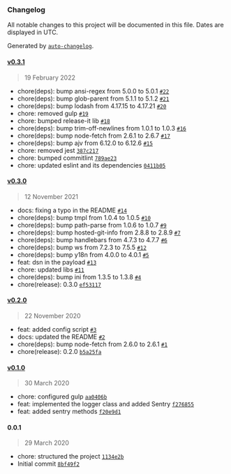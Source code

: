 ### Changelog

All notable changes to this project will be documented in this file. Dates are displayed in UTC.

Generated by [`auto-changelog`](https://github.com/CookPete/auto-changelog).

#### [v0.3.1](https://github.com/jonathas/log2sentry/compare/v0.3.0...v0.3.1)

> 19 February 2022

- chore(deps): bump ansi-regex from 5.0.0 to 5.0.1 [`#22`](https://github.com/jonathas/log2sentry/pull/22)
- chore(deps): bump glob-parent from 5.1.1 to 5.1.2 [`#21`](https://github.com/jonathas/log2sentry/pull/21)
- chore(deps): bump lodash from 4.17.15 to 4.17.21 [`#20`](https://github.com/jonathas/log2sentry/pull/20)
- chore: removed gulp [`#19`](https://github.com/jonathas/log2sentry/pull/19)
- chore: bumped release-it lib [`#18`](https://github.com/jonathas/log2sentry/pull/18)
- chore(deps): bump trim-off-newlines from 1.0.1 to 1.0.3 [`#16`](https://github.com/jonathas/log2sentry/pull/16)
- chore(deps): bump node-fetch from 2.6.1 to 2.6.7 [`#17`](https://github.com/jonathas/log2sentry/pull/17)
- chore(deps): bump ajv from 6.12.0 to 6.12.6 [`#15`](https://github.com/jonathas/log2sentry/pull/15)
- chore: removed jest [`387c217`](https://github.com/jonathas/log2sentry/commit/387c217228a868b86723abd1da480d61222ffef2)
- chore: bumped commitlint [`789ae23`](https://github.com/jonathas/log2sentry/commit/789ae23a0b5714245172aeb662059c8860b11181)
- chore: updated eslint and its dependencies [`0411b05`](https://github.com/jonathas/log2sentry/commit/0411b052bfef0ee7f03c5da9bec16b31b601d978)

#### [v0.3.0](https://github.com/jonathas/log2sentry/compare/v0.2.0...v0.3.0)

> 12 November 2021

- docs: fixing a typo in the README [`#14`](https://github.com/jonathas/log2sentry/pull/14)
- chore(deps): bump tmpl from 1.0.4 to 1.0.5 [`#10`](https://github.com/jonathas/log2sentry/pull/10)
- chore(deps): bump path-parse from 1.0.6 to 1.0.7 [`#9`](https://github.com/jonathas/log2sentry/pull/9)
- chore(deps): bump hosted-git-info from 2.8.8 to 2.8.9 [`#7`](https://github.com/jonathas/log2sentry/pull/7)
- chore(deps): bump handlebars from 4.7.3 to 4.7.7 [`#6`](https://github.com/jonathas/log2sentry/pull/6)
- chore(deps): bump ws from 7.2.3 to 7.5.5 [`#12`](https://github.com/jonathas/log2sentry/pull/12)
- chore(deps): bump y18n from 4.0.0 to 4.0.1 [`#5`](https://github.com/jonathas/log2sentry/pull/5)
- feat: dsn in the payload [`#13`](https://github.com/jonathas/log2sentry/pull/13)
- chore: updated libs [`#11`](https://github.com/jonathas/log2sentry/pull/11)
- chore(deps): bump ini from 1.3.5 to 1.3.8 [`#4`](https://github.com/jonathas/log2sentry/pull/4)
- chore(release): 0.3.0 [`ef53117`](https://github.com/jonathas/log2sentry/commit/ef531174da5dae54e06b0bc413a7f447206345e8)

#### [v0.2.0](https://github.com/jonathas/log2sentry/compare/v0.1.0...v0.2.0)

> 22 November 2020

- feat: added config script [`#3`](https://github.com/jonathas/log2sentry/pull/3)
- docs: updated the README [`#2`](https://github.com/jonathas/log2sentry/pull/2)
- chore(deps): bump node-fetch from 2.6.0 to 2.6.1 [`#1`](https://github.com/jonathas/log2sentry/pull/1)
- chore(release): 0.2.0 [`b5a25fa`](https://github.com/jonathas/log2sentry/commit/b5a25fa598b72a95beab1c2685a447b94c7da1e2)

#### [v0.1.0](https://github.com/jonathas/log2sentry/compare/0.0.1...v0.1.0)

> 30 March 2020

- chore: configured gulp [`aa0406b`](https://github.com/jonathas/log2sentry/commit/aa0406bc88e308a9c74a6a78c34844327b1191d1)
- feat: implemented the logger class and added Sentry [`f276855`](https://github.com/jonathas/log2sentry/commit/f2768554eb814bbd511a34d533f7a8e1d16d6027)
- feat: added sentry methods [`f20e9d1`](https://github.com/jonathas/log2sentry/commit/f20e9d162b6c769afb34269bff8564697ed7b4a9)

#### 0.0.1

> 29 March 2020

- chore: structured the project [`1134e2b`](https://github.com/jonathas/log2sentry/commit/1134e2b985555a686a5d7480c5ca5c04460dde3a)
- Initial commit [`8bf49f2`](https://github.com/jonathas/log2sentry/commit/8bf49f25621ed192e47ac25b6612983ccf099fc0)
